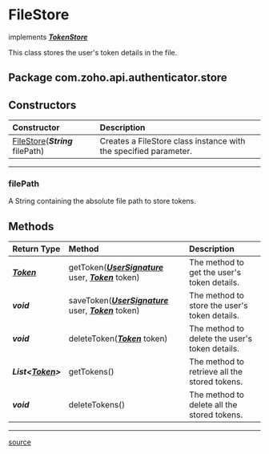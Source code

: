 # FileStore

implements ***[TokenStore](../../../src/main/java/com/zoho/api/authenticator/store/TokenStore.java)***

This class stores the user's token details in the file.

## Package com.zoho.api.authenticator.store

## Constructors

| Constructor                                                          | Description                                                                     |
| :------------------------------------------------------------------- | :------------------------------------------------------------------------------ |
| [FileStore](../../../src/main/java/com/zoho/api/authenticator/store/FileStore.java)(***String*** filePath) | Creates a FileStore class instance with the specified parameter. |
----

### filePath

A String containing the absolute file path to store tokens.

## Methods

| Return Type   | Method            | Description                                              |
| :------------ | :---------------- | :------------------------------------------------------- |
| ***[Token](../../../src/main/java/com/zoho/api/authenticator/Token.java)***  | getToken(***[UserSignature](../../UserSignature.md#usersignature)*** user, ***[Token](../../../src/main/java/com/zoho/api/authenticator/Token.java)*** token) | The method to get the user's token details. |
| ***void***  | saveToken(***[UserSignature](../../UserSignature.md#usersignature)*** user, ***[Token](../../../src/main/java/com/zoho/api/authenticator/Token.java)*** token) | The method to store the user's token details. |
| ***void***  | deleteToken(***[Token](../../../src/main/java/com/zoho/api/authenticator/Token.java)*** token) | The method to delete the user's token details. |
| ***List&lt;[Token](../../../src/main/java/com/zoho/api/authenticator/Token.java)&gt;***  | getTokens() | The method to retrieve all the stored tokens. |
| ***void***  | deleteTokens() | The method to delete all the stored tokens. |
----

[source](../../../src/main/java/com/zoho/api/authenticator/store/FileStore.java)
